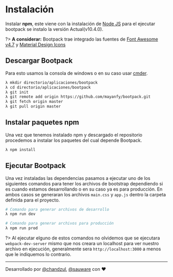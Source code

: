 # Instalación

Instalar **npm**, este viene con la instalación de [Node JS](https://nodejs.org/es/) para el ejecutar bootpack se instalo la versión Actual(v10.4.0).

?> **A considerar:** Bootpack trae integrado las fuentes de [Font Awesome v4.7](https://fontawesome.com/v4.7.0/) y [Material Design Icons](https://materialdesignicons.com/)

## Descargar Bootpack

Para esto usamos la consola de windows o en su caso usar [cmder](http://cmder.net/).

```bash
λ mkdir directorio/aplicaciones/bootpack
λ cd directorio/aplicaciones/bootpack
λ git init
λ git remote add origin https://github.com/mayanfy/bootpack.git
λ git fetch origin master
λ git pull origin master
```

## Instalar paquetes npm

Una vez que tenemos instalado npm y descargado el repositorio procedemos a instalar los paquetes del cual depende Bootpack. 

``` bash
λ npm install
```

## Ejecutar Bootpack

Una vez instaladas las dependencias pasamos a ejecutar uno de los siguientes comandos para tener los archivos de bootstrap dependiendo si es cuando estamos desarrollando o en su caso ya es para producción. En ambos casos se generaran los archivos `main.css` y `app.js` dentro la carpeta definida para el proyecto.

```bash
# Comando para generar archivos de desarrollo
λ npm run dev

# Comando para generar archivos para producción
λ npm run prod
```

?> Al ejecutar elguno de estos comandos no olvidemos que se ejecutara `webpack-dev-server` mismo que nos creara un localhost para ver nuestro archivo en ejecución, generalmente sera `http://localhost:3000` a menos que le indiquemos lo contrario.

***

Desarrollado por [@chandzul](https://chandzul.com), [@sauware](https://sauware.com) con :heart: